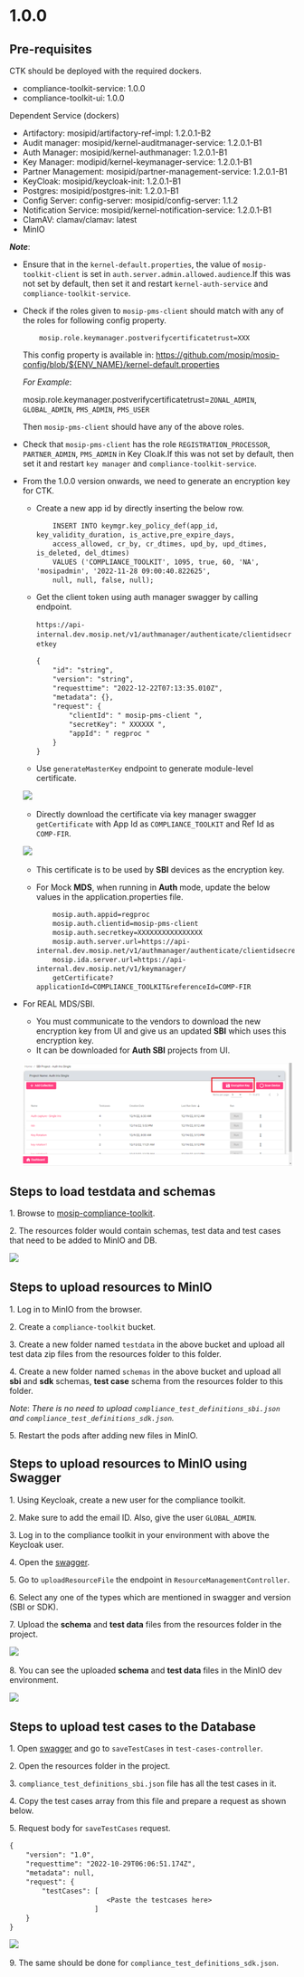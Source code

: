 # 1.0.0

## Pre-requisites

CTK should be deployed with the required dockers.

* compliance-toolkit-service: 1.0.0
* compliance-toolkit-ui: 1.0.0

Dependent Service (dockers)

* Artifactory: mosipid/artifactory-ref-impl: 1.2.0.1-B2
* Audit manager: mosipid/kernel-auditmanager-service: 1.2.0.1-B1
* Auth Manager: mosipid/kernel-authmanager: 1.2.0.1-B1
* Key Manager: modipid/kernel-keymanager-service: 1.2.0.1-B1
* Partner Management: mosipid/partner-management-service: 1.2.0.1-B1
* KeyCloak: mosipid/keycloak-init: 1.2.0.1-B1
* Postgres: mosipid/postgres-init: 1.2.0.1-B1
* Config Server: config-server: mosipid/config-server: 1.1.2
* Notification Service: mosipid/kernel-notification-service: 1.2.0.1-B1
* ClamAV: clamav/clamav: latest
* MinIO

_**Note**_:

* Ensure that in the `kernel-default.properties`, the value of `mosip-toolkit-client` is set in `auth.server.admin.allowed.audience`.If this was not set by default, then set it and restart `kernel-auth-service` and `compliance-toolkit-service`.
* Check if the roles given to `mosip-pms-client` should match with any of the roles for following config property.

    ``` 
        mosip.role.keymanager.postverifycertificatetrust=XXX
    ```
    This config property is available in:
    https://github.com/mosip/mosip-config/blob/${ENV_NAME}/kernel-default.properties
    
    _For Example_:

    mosip.role.keymanager.postverifycertificatetrust=`ZONAL_ADMIN`, `GLOBAL_ADMIN`, `PMS_ADMIN`, `PMS_USER`

    Then `mosip-pms-client` should have any of the above roles.
* Check that `mosip-pms-client` has the role `REGISTRATION_PROCESSOR`, `PARTNER_ADMIN`, `PMS_ADMIN` in Key Cloak.If this was not set by default, then set it and restart `key manager` and `compliance-toolkit-service`.
* From the 1.0.0 version onwards, we need to generate an encryption key for CTK.

    * Create a new app id by directly inserting the below row.

        ```
            INSERT INTO keymgr.key_policy_def(app_id, key_validity_duration, is_active,pre_expire_days, 
		    access_allowed, cr_by, cr_dtimes, upd_by, upd_dtimes, is_deleted, del_dtimes)
		    VALUES ('COMPLIANCE_TOOLKIT', 1095, true, 60, 'NA', 'mosipadmin', '2022-11-28 09:00:40.822625', 
		    null, null, false, null);
        ```

    * Get the client token using auth manager swagger by calling endpoint. 
    
        `https://api-internal.dev.mosip.net/v1/authmanager/authenticate/clientidsecretkey`

        ```
        {
        	"id": "string",
        	"version": "string",
        	"requesttime": "2022-12-22T07:13:35.010Z",
        	"metadata": {},
        	"request": {
        		"clientId": " mosip-pms-client ",
        		"secretKey": " XXXXXX ",
        		"appId": " regproc "
        	}
        }
        ```

    * Use `generateMasterKey` endpoint to generate module-level certificate.

    ![](\_images/ctk-generateMasterkey.png)

    * Directly download the certificate via key manager swagger `getCertificate` with App Id as `COMPLIANCE_TOOLKIT` and Ref Id as `COMP-FIR`.

    ![](\_images/ctk-getCertificate.png)

    * This certificate is to be used by **SBI** devices as the encryption key.
    * For Mock **MDS**, when running in **Auth** mode, update the below values in the application.properties file.

        ```
            mosip.auth.appid=regproc
            mosip.auth.clientid=mosip-pms-client
            mosip.auth.secretkey=XXXXXXXXXXXXXXXX
            mosip.auth.server.url=https://api-internal.dev.mosip.net/v1/authmanager/authenticate/clientidsecretkey 
            mosip.ida.server.url=https://api-internal.dev.mosip.net/v1/keymanager/
            getCertificate?applicationId=COMPLIANCE_TOOLKIT&referenceId=COMP-FIR
        ```

* For REAL MDS/SBI.
    * You must communicate to the vendors to download the new encryption key from UI and give us an updated **SBI** which uses this encryption key.
    * It can be downloaded for **Auth SBI** projects from UI.

    ![](_images/ctk-encryptionkey.png)

## Steps to load testdata and schemas

1\. Browse to [mosip-compliance-toolkit](https://github.com/mosip-compliance-toolkit.git).

2\. The resources folder would contain schemas, test data and test cases that need to be added to MinIO and DB.

![](\_images/ctk-resources-folder.png)

## Steps to upload resources to MinIO

1\. Log in to MinIO from the browser.

2\. Create a `compliance-toolkit` bucket.

3\. Create a new folder named `testdata` in the above bucket and upload all test data zip files from the resources folder to this folder.

4\. Create a new folder named `schemas` in the above bucket and upload all **sbi** and **sdk** schemas, **test case** schema from the resources folder to this folder.

_Note_: _There is no need to upload `compliance_test_definitions_sbi.json` and `compliance_test_definitions_sdk.json`._

5\. Restart the pods after adding new files in MinIO.

## Steps to upload resources to MinIO using Swagger

1\. Using Keycloak, create a new user for the compliance toolkit.

2\. Make sure to add the email ID. Also, give the user `GLOBAL_ADMIN`.

3\. Log in to the compliance toolkit in your environment with above the Keycloak user.

4\. Open the [swagger](https://{api-internal-env-url}/v1/toolkit/swagger-ui/index.html?configUrl=/v1/toolkit/v3/api-docs/swagger-config).

5\. Go to `uploadResourceFile` the endpoint in `ResourceManagementController`.

6\. Select any one of the types which are mentioned in swagger and version (SBI or SDK).

7\. Upload the **schema** and **test data** files from the resources folder in the project.

![](\_images/ctk-upload-resources.png)

8\. You can see the uploaded **schema** and **test data** files in the MinIO dev environment.

![](\_images/ctk-minIO.png)

## Steps to upload test cases to the Database

1\. Open [swagger](https://{api-internal-env-url}/v1/toolkit/swagger-ui/index.html?configUrl=/v1/toolkit/v3/api-docs/swagger-config) and go to `saveTestCases` in `test-cases-controller`.

2\. Open the resources folder in the project.

3\. `compliance_test_definitions_sbi.json` file has all the test cases in it.

4\. Copy the test cases array from this file and prepare a request as shown below.

5\. Request body for `saveTestCases` request.

```
{
    "version": "1.0",
    "requesttime": "2022-10-29T06:06:51.174Z",
    "metadata": null,
    "request": {
        "testCases": [
                        <Paste the testcases here>
                     ]
    }
}
```

![](\_images/ctk-testcases-upload.png)

9\. The same should be done for `compliance_test_definitions_sdk.json`.
